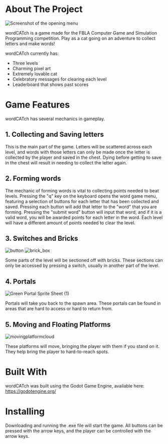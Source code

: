 # About The Project


![Screenshot of the opening menu](https://user-images.githubusercontent.com/74633059/222609268-2c42362e-1568-4982-af53-ed3d0c0ce727.png)


wordCATch is a game made for the FBLA Computer Game and Simulation Programming competition. Play as a cat going on an adventure to collect letters and make words! 

wordCATch currently has:

- Three levels
- Charming pixel art
- Extremely lovable cat
- Celebratory messages for clearing each level
- Leaderboard that shows past scores

# Game Features

wordCATch has several mechanics in gameplay. 

## 1. Collecting and Saving letters
This is the main part of the game. Letters will be scattered across each level, and words with those letters can only be made once the letter is collected by the player and saved in the chest. Dying before getting to save in the chest will result in needing to collect the letter again.

## 2. Forming words

The mechanic of forming words is vital to collecting points needed to beat levels. Pressing the "q" key on the keyboard opens the word game menu, featuring a selection of buttons for each  letter that has been collected and saved. Pressing each button will add that letter to the "word" that you are forming. Pressing the "submit word" button will input that word, and if it is a valid word, you will be awarded points for each letter in the word. Each level will have a different amount of points needed to clear the level. 

## 3. Switches and Bricks

![button](https://user-images.githubusercontent.com/74633059/223188869-09f4fa38-49c0-4410-ae86-ac2836672d20.png) ![brick_box](https://user-images.githubusercontent.com/74633059/223189614-b335ea0c-4511-4f6a-8288-1c5db93ed99b.png)


Some parts of the level will be sectioned off with bricks. These sections can only be accessed by pressing a switch, usually in another part of the level. 

## 4. Portals

![Green Portal Sprite Sheet (1)](https://user-images.githubusercontent.com/74633059/223188432-0e2d0b23-1333-4d6c-a10e-c20c7b8e4ff1.png)

Portals will take you back to the spawn area. These portals can be found in areas that are hard to access or hard to return from.

## 5. Moving and Floating Platforms

![movingplatformcloud](https://user-images.githubusercontent.com/74633059/223003844-2044908e-8247-43dc-b744-1cd321304bed.png)



These platforms will move, bringing the player with them if you stand on it. They help bring the player to hard-to-reach spots.

# Built With

wordCATch was built using the Godot Game Engine, available here: https://godotengine.org/

# Installing

Downloading and running the .exe file will start the game. All buttons can be pressed with the arrow keys, and the player can be controlled with the arrow keys.


